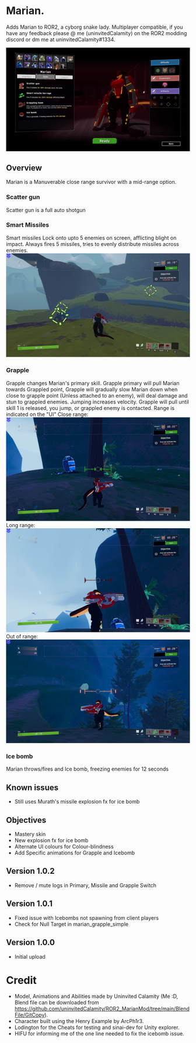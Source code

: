 # Marian.

Adds Marian to ROR2, a cyborg snake lady.
Multiplayer compatible, if you have any feedback please @ me (uninvitedCalamity) on the ROR2 modding discord or dm me at uninvitedCalamity#1334.

![Lobby](https://raw.githubusercontent.com/uninvitedCalamity/ROR2_MarianMod/main/Images/20231204190434_1.jpg?token=GHSAT0AAAAAACLFR6QDVL6CULB2GEYSHXSKZLOFUIQ)

## Overview

Marian is a Manuverable close range survivor with a mid-range option.

### Scatter gun
Scatter gun is a full auto shotgun

### Smart Missiles
Smart missiles Lock onto upto 5 enemies on screen, afflicting blight on impact.
Always fires 5 missiles, tries to evenly distribute missiles across enemies.
![TargetLockon](https://raw.githubusercontent.com/uninvitedCalamity/ROR2_MarianMod/main/Images/20231204190516_1.jpg?token=GHSAT0AAAAAACLFR6QCMXN63PE4CZK2PXOGZLOFVAQ)

### Grapple
Grapple changes Marian's primary skill.
Grapple primary will pull Marian towards Grappled point, Grapple will gradually slow Marian down when close to grapple point (Unless attached to an enemy), will deal damage and stun to grappled enemies.
Jumping increases velocity.
Grapple will pull until skill 1 is released, you jump, or grappled enemy is contacted.
Range is indicated on the "UI"
Close range:
![InRangeClose](https://raw.githubusercontent.com/uninvitedCalamity/ROR2_MarianMod/main/Images/20231204195612_1.jpg)
Long range:
![InRangeLong](https://raw.githubusercontent.com/uninvitedCalamity/ROR2_MarianMod/main/Images/20231204195610_1.jpg)
Out of range:
![OutOfRange](https://github.com/uninvitedCalamity/ROR2_MarianMod/blob/main/Images/20231204195618_1.jpg)

### Ice bomb
Marian throws/fires and Ice bomb, freezing enemies for 12 seconds

## Known issues
- Still uses Murath's missile explosion fx for ice bomb

## Objectives
- Mastery skin
- New explosion fx for ice bomb
- Alternate UI colours for Colour-blindness
- Add Specific animations for Grapple and Icebomb

## Version 1.0.2
- Remove / mute logs in Primary, Missile and Grapple Switch

## Version 1.0.1
- Fixed issue with Icebombs not spawning from client players
- Check for Null Target in marian_grapple_simple

## Version 1.0.0
- Initial upload

# Credit
- Model, Animations and Abilities made by Uninvited Calamity (Me :D, Blend file can be downloaded from https://github.com/uninvitedCalamity/ROR2_MarianMod/tree/main/BlendFile/GitCopy).
- Character built using the Henry Example by ArcPh1r3.
- Lodington for the Cheats for testing and sinai-dev for Unity explorer.
- HIFU for informing me of the one line needed to fix the icebomb issue.
